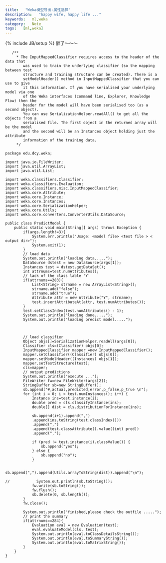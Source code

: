 ```yaml
---
title:   "Weka模型导出-属性选择"
description:   "happy wife, happy life ..."
keywords:   ml,weka
category:   Note
tags:   [ml,weka] 
---
```



{% include JB/setup %}
醉了～～～

       /**
         * The InputMappedClassifier requires access to the header of the data that
			was used to train the underlying classifier (so the mapping between test
			structure and training structure can be created). There is a
			setModelHeader() method in InputMappedClassifier that you can use to give
			it this information. If you have serialised your underlying model via one
			of the Weka interfaces (command line, Explorer, Knowledge Flow) then the
			header for the model will have been serialised too (as a second object).
			You can use SerializationHelper.readAll() to get all the objects from a
			serialised file. The first object in the returned array will be the model
			and the second will be an Instances object holding just the attribute
			information of the training data.
         */

<!--more-->

```
package edu.dcy.weka;

import java.io.FileWriter;
import java.util.ArrayList;
import java.util.List;

import weka.classifiers.Classifier;
import weka.classifiers.Evaluation;
import weka.classifiers.misc.InputMappedClassifier;
import weka.core.Attribute;
import weka.core.Instance;
import weka.core.Instances;
import weka.core.SerializationHelper;
import weka.core.Utils;
import weka.core.converters.ConverterUtils.DataSource;

public class PredictModel {
    public static void main(String[] args) throws Exception {
        if(args.length!=3){
            System.err.println("Usage: <model file> <test file > < output dir>");
            System.exit(1);
        }
        // load data
        System.out.println("loading data.....");
        DataSource dstest = new DataSource(args[1]);
        Instances test = dstest.getDataSet();
        int attrnums=test.numAttributes();
        // lack of the class lable 'Y'
        if(attrnums==283){
            List<String> strname = new ArrayList<String>();
            strname.add("false");
            strname.add("true");
            Attribute attr = new Attribute("Y", strname);
            test.insertAttributeAt(attr, test.numAttributes());
        }
        test.setClassIndex(test.numAttributes() - 1);
        System.out.println("loading done.....");
        System.out.println("loading predict model.....");
       
 
        
    	// load classifier
		Object objs[]=SerializationHelper.readAll(args[0]);
		Classifier cls=(Classifier) objs[0];
		InputMappedClassifier mapper =new InputMappedClassifier();
		mapper.setClassifier((Classifier) objs[0]);
		mapper.setModelHeader((Instances) objs[1]);
		mapper.setTestStructure(test);
		cls=mapper;
        // output predictions
        System.out.println("execute ...");
        FileWriter fw=new FileWriter(args[2]);
        StringBuffer sb=new StringBuffer();
        sb.append("#,actual,predicted,error,p_false,p_true \n");
        for (int i = 0; i < test.numInstances(); i++) {
            Instance ins=test.instance(i);
            double pred = cls.classifyInstance(ins);
            double[] dist = cls.distributionForInstance(ins);

            sb.append(i+1).append(",")
            .append(ins.toString(test.classIndex()))
            .append(",")
            .append(test.classAttribute().value((int) pred))
            .append(",");

            if (pred != test.instance(i).classValue()) {
                sb.append("yes");
            } else {
                sb.append("no");
            }

            sb.append(",").append(Utils.arrayToString(dist)).append("\n");

//            System.out.println(sb.toString());
            fw.write(sb.toString());
            fw.flush();
            sb.delete(0, sb.length());
        }
        fw.close();

        System.out.println("finished,please check the outfile .....");
        // print the summary 
        if(attrnums==284){
            Evaluation eval = new Evaluation(test);
            eval.evaluateModel(cls, test);
            System.out.println(eval.toClassDetailsString());
            System.out.println(eval.toSummaryString());
            System.out.println(eval.toMatrixString());
        }
    }
}
```

